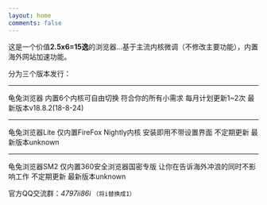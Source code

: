 ```yaml
---
layout: home
comments: false
---
```


这是一个价值**2.5x6=15逸**的浏览器...基于主流内核微调（不修改主要功能），内置海外网站加速功能。

分为三个版本发行：


----------


龟兔浏览器  内置6个内核可自由切换  符合你的所有小需求  每月计划更新1~2次  最新版本v18.8.2(18-8-24)


----------
龟兔浏览器Lite  仅内置FireFox Nightly内核  安装即用不带设置界面  不定期更新  最新版本unknown


----------
龟兔浏览器SM2  仅内置360安全浏览器国密专版  让你在告诉海外冲浪的同时不影响工作  不定期更新  最新版本unknown

官方QQ交流群：*4797ii86i*  `（将i替换成1）`


